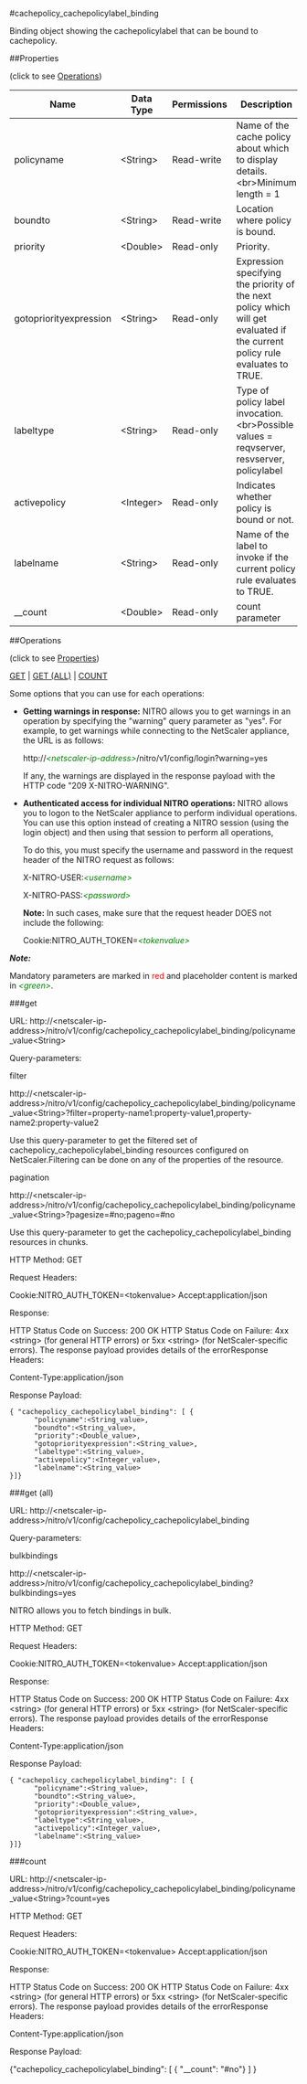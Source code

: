 #cachepolicy_cachepolicylabel_binding

Binding object showing the cachepolicylabel that can be bound to cachepolicy.


##Properties 
<span>(click to see [Operations](#operations))</span>


<table><thead><tr><th>Name</th><th> Data Type</th><th> Permissions</th><th>Description</th></tr></thead><tbody><tr><td>policyname</td><td>&lt;String></td><td>Read-write</td><td>Name of the cache policy about which to display details.&lt;br>Minimum length = 1</td><tr><tr><td>boundto</td><td>&lt;String></td><td>Read-write</td><td>Location where policy is bound.</td><tr><tr><td>priority</td><td>&lt;Double></td><td>Read-only</td><td>Priority.</td><tr><tr><td>gotopriorityexpression</td><td>&lt;String></td><td>Read-only</td><td>Expression specifying the priority of the next policy which will get evaluated if the current policy rule evaluates to TRUE.</td><tr><tr><td>labeltype</td><td>&lt;String></td><td>Read-only</td><td>Type of policy label invocation.&lt;br>Possible values = reqvserver, resvserver, policylabel</td><tr><tr><td>activepolicy</td><td>&lt;Integer></td><td>Read-only</td><td>Indicates whether policy is bound or not.</td><tr><tr><td>labelname</td><td>&lt;String></td><td>Read-only</td><td>Name of the label to invoke if the current policy rule evaluates to TRUE.</td><tr><tr><td>__count</td><td>&lt;Double></td><td>Read-only</td><td>count parameter</td><tr></tbody></table>
##Operations 
<span>(click to see [Properties](#properties))</span>


[GET](#get) | [GET (ALL)](#get-(all)) | [COUNT](#count)


Some options that you can use for each operations:
<ul><li><p><b>Getting warnings in response:</b> NITRO allows you to get warnings in an operation by specifying the "warning" query parameter as "yes". For example, to get warnings while connecting to the NetScaler appliance, the URL is as follows:</p><p>http://<span style="color:green;font-style:italic;">&lt;netscaler-ip-address&gt;</span>/nitro/v1/config/login?warning=yes</p><p>If any, the warnings are displayed in the response payload with the HTTP code "209 X-NITRO-WARNING".</p></li><li><p><b>Authenticated access for individual NITRO operations:</b> NITRO allows you to logon to the NetScaler appliance to perform individual operations. You can use this option instead of creating a NITRO session (using the login object) and then using that session to perform all operations,</p><p>To do this, you must specify the username and password in the request header of the NITRO request as follows:</p><p>X-NITRO-USER:<span style="color:green;font-style:italic;">&lt;username&gt;</span></p><p>X-NITRO-PASS:<span style="color:green;font-style:italic;">&lt;password&gt;</span></p><p><b>Note:</b> In such cases, make sure that the request header DOES not include the following:</p><p>Cookie:NITRO_AUTH_TOKEN=<span style="color:green;font-style:italic;">&lt;tokenvalue&gt;</span></p></li></ul>



***Note:*** 
Mandatory parameters are marked in <span style="color:#FF0000;">red</span> and placeholder content is marked in <span style="color:green;font-style:italic">&lt;green&gt;</span>.

###get



URL: http://&lt;netscaler-ip-address&gt;/nitro/v1/config/cachepolicy_cachepolicylabel_binding/policyname_value&lt;String&gt;
Query-parameters:
filter
http://&lt;netscaler-ip-address&gt;/nitro/v1/config/cachepolicy_cachepolicylabel_binding/policyname_value&lt;String&gt;?filter=property-name1:property-value1,property-name2:property-value2
Use this query-parameter to get the filtered set of cachepolicy_cachepolicylabel_binding resources configured on NetScaler.Filtering can be done on any of the properties of the resource.


pagination
http://&lt;netscaler-ip-address&gt;/nitro/v1/config/cachepolicy_cachepolicylabel_binding/policyname_value&lt;String&gt;?pagesize=#no;pageno=#no
Use this query-parameter to get the cachepolicy_cachepolicylabel_binding resources in chunks.



HTTP Method: GET
Request Headers:

Cookie:NITRO_AUTH_TOKEN=&lt;tokenvalue&gt;Accept:application/json

Response:
HTTP Status Code on Success: 200 OKHTTP Status Code on Failure: 4xx &lt;string&gt; (for general HTTP errors) or 5xx &lt;string&gt; (for NetScaler-specific errors). The response payload provides details of the errorResponse Headers:

Content-Type:application/json

Response Payload: ```{ "cachepolicy_cachepolicylabel_binding": [ {      "policyname":<String_value>,      "boundto":<String_value>,      "priority":<Double_value>,      "gotopriorityexpression":<String_value>,      "labeltype":<String_value>,      "activepolicy":<Integer_value>,      "labelname":<String_value>}]}```



###get (all)



URL: http://&lt;netscaler-ip-address&gt;/nitro/v1/config/cachepolicy_cachepolicylabel_binding
Query-parameters:
bulkbindings
http://&lt;netscaler-ip-address&gt;/nitro/v1/config/cachepolicy_cachepolicylabel_binding?bulkbindings=yes
NITRO allows you to fetch bindings in bulk.



HTTP Method: GET
Request Headers:

Cookie:NITRO_AUTH_TOKEN=&lt;tokenvalue&gt;Accept:application/json

Response:
HTTP Status Code on Success: 200 OKHTTP Status Code on Failure: 4xx &lt;string&gt; (for general HTTP errors) or 5xx &lt;string&gt; (for NetScaler-specific errors). The response payload provides details of the errorResponse Headers:

Content-Type:application/json

Response Payload: ```{ "cachepolicy_cachepolicylabel_binding": [ {      "policyname":<String_value>,      "boundto":<String_value>,      "priority":<Double_value>,      "gotopriorityexpression":<String_value>,      "labeltype":<String_value>,      "activepolicy":<Integer_value>,      "labelname":<String_value>}]}```



###count



URL: http://&lt;netscaler-ip-address&gt;/nitro/v1/config/cachepolicy_cachepolicylabel_binding/policyname_value&lt;String&gt;?count=yes
HTTP Method: GET
Request Headers:

Cookie:NITRO_AUTH_TOKEN=&lt;tokenvalue&gt;Accept:application/json

Response:
HTTP Status Code on Success: 200 OKHTTP Status Code on Failure: 4xx &lt;string&gt; (for general HTTP errors) or 5xx &lt;string&gt; (for NetScaler-specific errors). The response payload provides details of the errorResponse Headers:

Content-Type:application/json

Response Payload: 
{"cachepolicy_cachepolicylabel_binding": [ { "__count": "#no"} ] }


